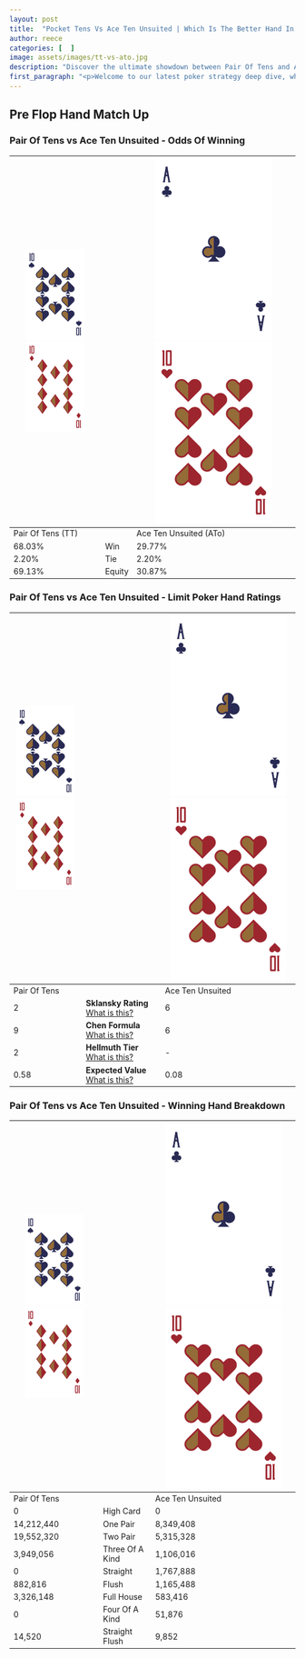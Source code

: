 ```yaml
---
layout: post
title:  "Pocket Tens Vs Ace Ten Unsuited | Which Is The Better Hand In Poker? A Complete Guide"
author: reece
categories: [  ]
image: assets/images/tt-vs-ato.jpg
description: "Discover the ultimate showdown between Pair Of Tens and Ace Ten Unsuited in poker! Uncover the odds, strategies, and scenarios where one hand triumphs over the other. Get ready to up your poker game with this thrilling analysis."
first_paragraph: "<p>Welcome to our latest poker strategy deep dive, where we're pitting two distinct hands against each other in a high-stakes showdown: Pair Of Tens vs Ace Ten Unsuited.</p><p>In the dynamic world of poker, every decision counts, and knowing which hand holds the upper hand is key to your success at the table.</p><p>In this article, we'll dissect these two hands, explore the scenarios where one dominates the other, and equip you with the knowledge to make strategic choices that can tip the odds in your favor.</p><p>Get ready to unravel the intriguing dynamics of these poker hands and elevate your game to new heights.</p>"
---
```




[comment]: # (sp0)

## Pre Flop Hand Match Up

<div class="table hand-ratings" markdown="1"> 



### Pair Of Tens vs Ace Ten Unsuited - Odds Of Winning


    
| ![image info](assets/images/hand1/T.png) ![image info](assets/images/hand1/To.png) |  | ![image info](assets/images/hand2/A.png) ![image info](assets/images/hand2/To.png) |
| -------- | -------- | -------- |
| Pair Of Tens (TT) |  | Ace Ten Unsuited (ATo) |
| 68.03% | Win | 29.77% |
| 2.20% | Tie | 2.20% |
| 69.13% | Equity | 30.87% |




[comment]: # (sp1)



### Pair Of Tens vs Ace Ten Unsuited - Limit Poker Hand Ratings


    
| ![image info](assets/images/hand1/T.png) ![image info](assets/images/hand1/To.png) |  | ![image info](assets/images/hand2/A.png) ![image info](assets/images/hand2/To.png) |
| -------- | -------- | -------- |
| Pair Of Tens |  | Ace Ten Unsuited |
| 2 | **Sklansky Rating** [What is this?](/sklansky-rating-explained) | 6 |
| 9 | **Chen Formula** [What is this?](/chen-formula-explained) | 6 |
| 2 | **Hellmuth Tier** [What is this?](/Hellmuth-tier-explained) | - |
| 0.58 | **Expected Value** [What is this?](/expected-value-explained) | 0.08 |




[comment]: # (sp2)



### Pair Of Tens vs Ace Ten Unsuited - Winning Hand Breakdown


    
| ![image info](assets/images/hand1/T.png) ![image info](assets/images/hand1/To.png) |  | ![image info](assets/images/hand2/A.png) ![image info](assets/images/hand2/To.png) |
| -------- | -------- | -------- |
| Pair Of Tens |  | Ace Ten Unsuited |
| 0 | High Card | 0 |
| 14,212,440 | One Pair | 8,349,408 |
| 19,552,320 | Two Pair | 5,315,328 |
| 3,949,056 | Three Of A Kind | 1,106,016 |
| 0 | Straight | 1,767,888 |
| 882,816 | Flush | 1,165,488 |
| 3,326,148 | Full House | 583,416 |
| 0 | Four Of A Kind | 51,876 |
| 14,520 | Straight Flush | 9,852 |




[comment]: # (sp3)



</div>

[comment]: # (sp4)



[comment]: # (sp5)

